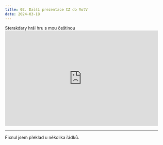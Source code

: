 ```yaml
---
title: 02. Další prezentace CZ do VotV
date: 2024-03-18
---
```


<PBlogHeader>
Sterakdary hrál hru s mou češtinou
</PBlogHeader>

<div style="display: flex; justify-content: space-around;">
<iframe
    width="560"
    height="315"
    src="https://www.youtube.com/embed/7D-nep_jsho?si=KDl7xPaqfvfyWv_F" title="YouTube video player"
    frameborder="0"
    allow="accelerometer; autoplay; clipboard-write; encrypted-media; gyroscope; picture-in-picture; web-share"
    allowfullscreen>
  </iframe>
</div>
<hr>
Fixnul jsem překlad u několika řádků.
